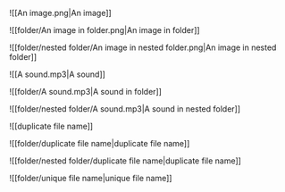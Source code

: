 ![[An image.png|An image]]

![[folder/An image in folder.png|An image in folder]]

![[folder/nested folder/An image in nested folder.png|An image in nested folder]]

![[A sound.mp3|A sound]]

![[folder/A sound.mp3|A sound in folder]]

![[folder/nested folder/A sound.mp3|A sound in nested folder]]

![[duplicate file name]]

![[folder/duplicate file name|duplicate file name]]

![[folder/nested folder/duplicate file name|duplicate file name]]

![[folder/unique file name|unique file name]]
